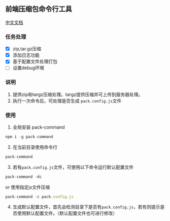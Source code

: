 ## 前端压缩包命令行工具

[中文文档](https://github.com/nowkizzz/command-pack#readme)

### 任务处理
- [x] zip,tar.gz压缩
- [x] 添加日志功能
- [x] 基于配置文件处理打包
- [ ] 设置debug环境

### 说明
1. 提供zip和targz压缩处理。targz提供压缩并可上传到服务器处理。 
2. 执行一次命令后，可处理是否生成 `pack.config.js`文件

### 使用
1. 全局安装 pack-command
```js
npm i -g pack-command
```

2. 在当前目录使用命令行
```js
pack-command 
```

3. 若有`pack.config.js`文件，可使用以下命令运行默认配置文件
```js
pack-command -dc
```
or  使用指定js文件压缩
```js
pack-command -c pack.config.js
```
4. 生成默认配置文件，首先会检测目录下是否有`pack.config.js`，若有则提示是否使用默认配置文件。（默认配置文件也可进行修改）